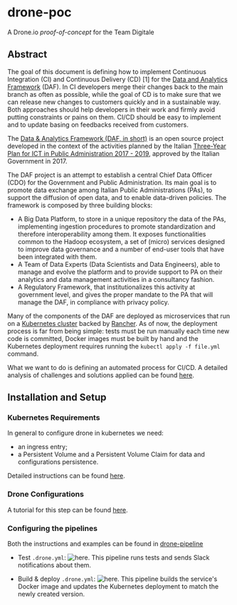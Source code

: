 # drone-poc

A Drone.io *proof-of-concept* for the Team Digitale

## Abstract

The goal of this document is defining how to implement Continuous Integration (CI) and Continuous Delivery (CD) [1] for the [Data and Analytics Framework](https://teamdigitale.governo.it/it/projects/daf.htm) (DAF). In CI developers merge their changes back to the main branch as often as possible, while the goal of CD is to make sure that we can release new changes to customers quickly and in a sustainable way. Both approaches should help developers in their work and firmly avoid putting constraints or pains on them. CI/CD should be easy to implement and to update basing on feedbacks received from customers.

The [Data & Analytics Framework (DAF, in short)](https://pianotriennale-ict.readthedocs.io/en/latest/doc/09_data-analytics-framework.html) is an open source project developed in the context of the activities planned by the Italian [Three-Year Plan for ICT in Public Administration 2017 - 2019](https://pianotriennale-ict.readthedocs.io/en/latest/), approved by the Italian Government in 2017.

The DAF project is an attempt to establish a central Chief Data Officer (CDO) for the Government and Public Administration. Its main goal is to promote data exchange among Italian Public Administrations (PAs), to support the diffusion of open data, and to enable data-driven policies. The framework is composed by three building blocks:

- A Big Data Platform, to store in a unique repository the data of the PAs, implementing ingestion procedures to promote standardization and therefore interoperability among them. It exposes functionalities common to the Hadoop ecosystem, a set of (micro) services designed to improve data governance and a number of end-user tools that have been integrated with them.
- A Team of Data Experts (Data Scientists and Data Engineers), able to manage and evolve the platform and to provide support to PA on their analytics and data management activities in a consultancy fashion.
- A Regulatory Framework, that institutionalizes this activity at government level, and gives the proper mandate to the PA that will manage the DAF, in compliance with privacy policy.

Many of the components of the DAF are deployed as microservices that run on a [Kubernetes cluster](https://kubernetes.io/) backed by [Rancher](https://rancher.com/).
As of now, the deployment process is far from being simple: tests must be run manually each time new code is committed, Docker images must be built by hand and the Kubernetes deployment requires running the `kubectl apply -f file.yml` command.

What we want to do is defining an automated process for CI/CD. A detailed analysis of challenges and solutions applied can be found [here](https://docs.google.com/document/d/1Xi3MglejhG_tBD4qmx8wAqZ77c7OptrqHgRq4H7K878/edit?usp=sharing).


## Installation and Setup

### Kubernetes Requirements

In general to configure drone in kubernetes we need:
- an ingress entry;
- a Persistent Volume and a Persistent Volume Claim for data and configurations persistence.

Detailed instructions can be found [here](kubernetes/README.md).


### Drone Configurations
A tutorial for this step can be found [here](drone-install/README.md).


### Configuring the pipelines
Both the instructions and examples can be found in [drone-pipeline](drone-pipeline/README.md)

- Test `.drone.yml`: ![here](drone-pipeline/test/.drone.yml). This pipeline runs tests and sends Slack notifications about them.

- Build & deploy `.drone.yml`: ![here](drone-pipeline/build/.drone.yml). This pipeline builds the service's Docker image and updates the Kubernetes deployment to match the newly created version.
